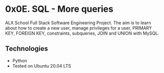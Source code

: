 # 0x0E. SQL - More queries

ALX School Full Stack Software Engineering Project. The aim is to learn about how to create a new user, manage privileges for a user, PRIMARY KEY, FOREIGN KEY, constraints, subqueries, JOIN and UNION with MySQL.

## Technologies
- Python 
-  Tested on Ubuntu 20.04 LTS

